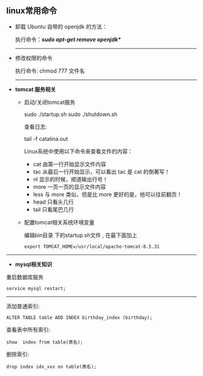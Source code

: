 ## 								linux常用命令

* 卸载 Ubuntu 自带的 openjdk 的方法：

  执行命令：***sudo apt-get remove openjdk\****  

  ------

* 修改权限的命令

  执行命令: chmod 777 文件名

  ***

* **tomcat 服务相关**

  * 启动/关闭tomcat服务

    sudo ./startup.sh    sudo ./shutdown.sh

    

    查看日志:

    tail -f catalina.out
  
    Linux系统中使用以下命令来查看文件的内容：
  
    - cat  由第一行开始显示文件内容
    - tac  从最后一行开始显示，可以看出 tac 是 cat 的倒著写！
    - nl   显示的时候，顺道输出行号！
    - more 一页一页的显示文件内容
    - less 与 more 类似，但是比 more 更好的是，他可以往前翻页！
    - head 只看头几行
    - tail 只看尾巴几行
  
    
  
  * 配置tomcat相关系统环境变量
  
    编辑bin目录 下的startup.sh文件 , 在最下面加上
  
    ```
    export TOMCAT_HOME=/usr/local/apache-tomcat-8.5.31
    ```

***

*   **mysql相关知识**

  重启数据库服务
  
  ```
  service mysql restart;
  ```
  
  ------
  
  添加普通索引:
  
  ```
  ALTER TABLE table ADD INDEX birthday_index (birthday);
  ```
  
  查看表中所有索引:
  
  ```
  show  index from table(表名);
  ```
  
  删除索引:
  
  ```
  drop index idx_xxx on table(表名);
  ```
  
  
